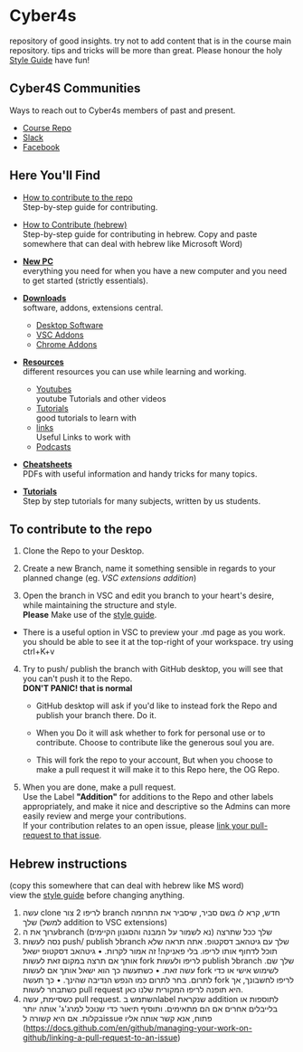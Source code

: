 # Cyber4s

repository of good insights. try not to add content that is in the course main repository. tips and tricks will be more than great. Please honour the holy [Style Guide](style-guide.md) have fun!

## Cyber4S Communities
Ways to reach out to Cyber4s members of past and present.

* [Course Repo](https://github.com/suvelocity/f4s-course)
* [Slack](https://app.slack.com/client/T017XTMBHAS/C018AR5SNLU)
* [Facebook](https://www.facebook.com/groups/615547515833414) 

## Here You'll Find
* [How to contribute to the repo](#To-contribute-to-the-repo)  
Step-by-step guide for contributing.

* [How to Contribute (hebrew)](#Hebrew-instructions)  
Step-by-step guide for contributing in hebrew. Copy and paste somewhere that can deal with hebrew like Microsoft Word)

* [__New PC__](new-pc/README.md)   
    everything you need for when you have a new computer and you need to get started (strictly essentials).

* [__Downloads__](Downloads.md)   
    software, addons, extensions central.
    * [Desktop Software](Downloads.md/#Desktop-Software)
    * [VSC Addons](Downloads.md/#VSC-Extensions)
    * [Chrome Addons](Downloads.md/#Chrome-Addons)

* [__Resources__](resources/README.md)  
    different resources you can use while learning and working.
    * [Youtubes](resources/youtube.md)  
    youtube Tutorials and other videos
    * [Tutorials](resources/tutorials.md)  
    good tutorials to learn with
    * [links](resources/links.md)  
    Useful Links to work with
    * [Podcasts](resources/podcasts.md)   

* [__Cheatsheets__](cheatsheet/README.md)  
    PDFs with useful information and handy tricks for many topics. 
<!-- are cheatsheets all that different from shortcut page? I think that shortcuts will be for beginners  while cheatsheets are a tad more advanced. discuss! -->

* [__Tutorials__](tutorials/README.md)  
    Step by step tutorials for many subjects, written by us students.

## To contribute to the repo
1. Clone the Repo to your Desktop.

2. Create a new Branch, name it something sensible in regards to your planned change (eg. _VSC extensions addition_)

3. Open the branch in VSC and edit you branch to your heart's desire, while maintaining the structure and style.  
__Please__ Make use of the [style guide](./style-guide.md).
* There is a useful option in VSC to preview your .md page as you work. you should be able to see it at the top-right of your workspace. try using ctrl+K+v

4. Try to push/ publish the branch with GitHub desktop, you will see that you can't push it to the Repo.  
__DON'T PANIC! that is normal__ 

    * GitHub desktop will ask if you'd like to instead fork the Repo and publish your branch there. Do it.

    * When you Do it will ask whether to fork for personal use or to contribute. Choose to contribute like the generous soul you are.

    * This will fork the repo to your account, But when you choose to make a pull request it will make it to this Repo
    here, the OG Repo.

5. When you are done, make a pull request.  
Use the Label __"Addition"__ for additions to the Repo and other labels appropriately, and make it nice and descriptive so the Admins can more easily review and merge your contributions.  
 If your contribution relates to an open issue, please [link your pull-request to that issue](https://docs.github.com/en/github/managing-your-work-on-github/linking-a-pull-request-to-an-issue).

## Hebrew instructions 
(copy this somewhere that can deal with hebrew like MS word)  
view the [style guide](./style-guide.md) before changing anything.
1. עשה clone לריפו
2 צור branch חדש, קרא לו בשם סביר, שיסביר את התרומה שלך (למשל addition to VSC extensions)
3. ערוך את הbranch שלך ככל שתרצה (נא לשמור על המבנה והסגנון הקיימים)
4. נסה לעשות  push/ publish לbranch שלך עם גיטהאב דסקטופ. אתה תראה שלא תוכל לדחוף אותו לריפו. בלי פאניקה! זה אמור לקרות.
•	גיטהאב דסקטופ ישאל אותך אם תרצה במקום זאת לעשות fork לריפו ולעשות publish לbranch שלך שם. עשה זאת.
•	כשתעשה כך הוא ישאל אותך אם לעשות fork לשימוש אישי או כדי לתרום. בחר לתרום כמו הנפש הנדיבה שהינך.
•	כך תעשה fork לריפו לחשבונך, אך כשתבחר לעשות pull request היא תופנה לריפו המקורית שלנו כאן.
5. כשסיימת, עשה  pull request. השתמש בlabel שנקראת addition לתוספות או בלייבלים אחרים אם הם מתאימים. ותוסיף תיאור כדי שנוכל למרג'ג' אותה יותר בקלות. אם היא קשורה לissue פתוח, אנא קשר אותה אליו (https://docs.github.com/en/github/managing-your-work-on-github/linking-a-pull-request-to-an-issue)
